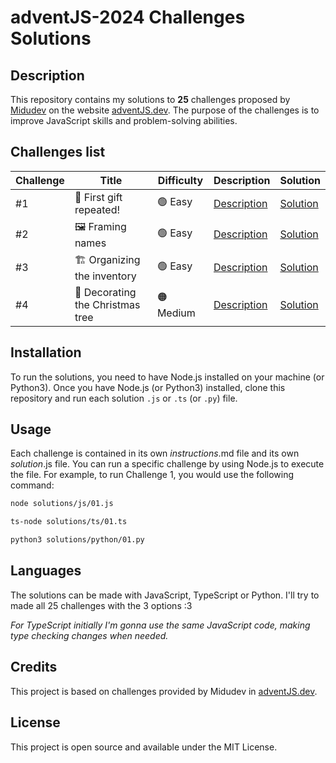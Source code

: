 # adventJS-2024 Challenges Solutions

## Description

This repository contains my solutions to **25** challenges proposed by [Midudev](https://x.com/midudev) on the website [adventJS.dev](https://adventjs.dev). The purpose of the challenges is to improve JavaScript skills and problem-solving abilities.

## Challenges list

| Challenge | Title                            | Difficulty | Description                     | Solution                       |
| --------- | -------------------------------- | ---------- | ------------------------------- | ------------------------------ |
| #1        | 🎁 First gift repeated!          | 🟢 Easy    | [Description](challenges/01.md) | [Solution](solutions/js/01.js) |
| #2        | 🖼️ Framing names                 | 🟢 Easy    | [Description](challenges/02.md) | [Solution](solutions/js/02.js) |
| #3        | 🏗️ Organizing the inventory      | 🟢 Easy    | [Description](challenges/03.md) | [Solution](solutions/js/03.js) |
| #4        | 🎄 Decorating the Christmas tree | 🟠 Medium  | [Description](challenges/04.md) | [Solution](solutions/js/04.js) |

## Installation

To run the solutions, you need to have Node.js installed on your machine (or Python3). Once you have Node.js (or Python3) installed, clone this repository and run each solution `.js` or `.ts` (or `.py`) file.

## Usage

Each challenge is contained in its own _instructions_.md file and its own _solution_.js file. You can run a specific challenge by using Node.js to execute the file. For example, to run Challenge 1, you would use the following command:

```bash
node solutions/js/01.js
```

```bash
ts-node solutions/ts/01.ts
```

```bash
python3 solutions/python/01.py
```

## Languages

The solutions can be made with JavaScript, TypeScript or Python. I'll try to made all 25 challenges with the 3 options :3

_For TypeScript initially I'm gonna use the same JavaScript code, making type checking changes when needed._

## Credits

This project is based on challenges provided by Midudev in [adventJS.dev](https://adventjs.dev).

## License

This project is open source and available under the MIT License.
